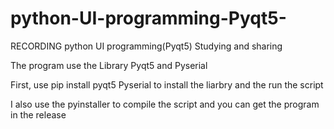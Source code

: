 # python-UI-programming-Pyqt5-
RECORDING python UI programming(Pyqt5) Studying and sharing

The program use the Library Pyqt5 and Pyserial

First, use pip install pyqt5 Pyserial to install the liarbry and the run the script

I also use the pyinstaller to compile the script and you can get the program in the release
